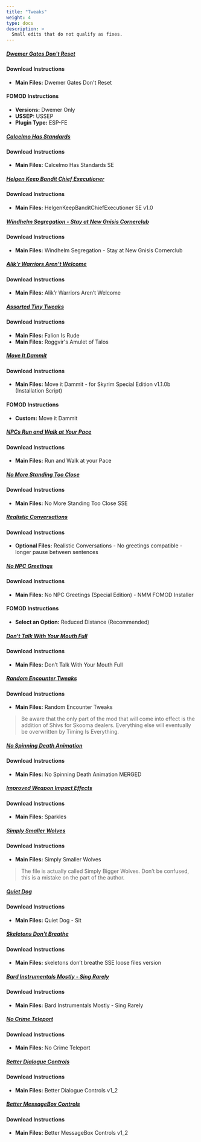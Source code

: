 ```yaml
---
title: "Tweaks"
weight: 4
type: docs
description: >
  Small edits that do not qualify as fixes.
---
```


##### [Dwemer Gates Don't Reset](https://www.nexusmods.com/skyrimspecialedition/mods/26331?tab=files)

#### Download Instructions

- **Main Files:** Dwemer Gates Don't Reset

#### FOMOD Instructions

- **Versions:** Dwemer Only
- **USSEP:** USSEP
- **Plugin Type:** ESP-FE

##### [Calcelmo Has Standards](https://www.nexusmods.com/skyrimspecialedition/mods/26503?tab=files)

#### Download Instructions

- **Main Files:** Calcelmo Has Standards SE

##### [Helgen Keep Bandit Chief Executioner](https://www.nexusmods.com/skyrimspecialedition/mods/26816?tab=files)

#### Download Instructions

- **Main Files:** HelgenKeepBanditChiefExecutioner SE v1.0

##### [Windhelm Segregation - Stay at New Gnisis Cornerclub](https://www.nexusmods.com/skyrimspecialedition/mods/21181?tab=files)

#### Download Instructions

* **Main Files:** Windhelm Segregation - Stay at New Gnisis Cornerclub

##### [Alik’r Warriors Aren’t Welcome](https://www.nexusmods.com/skyrimspecialedition/mods/25384?tab=files)

#### Download Instructions

* **Main Files:** Alik’r Warriors Aren’t Welcome

##### [Assorted Tiny Tweaks](https://www.nexusmods.com/skyrimspecialedition/mods/43834?tab=files)

#### Download Instructions

* **Main Files:** Falion Is Rude
* **Main Files:** Roggvir's Amulet of Talos

##### [Move It Dammit](https://www.nexusmods.com/skyrimspecialedition/mods/752?tab=files)

#### Download Instructions

- **Main Files:** Move it Dammit - for Skyrim Special Edition v1.1.0b (Installation Script)

#### FOMOD Instructions

- **Custom:** Move it Dammit

##### [NPCs Run and Walk at Your Pace](https://www.nexusmods.com/skyrimspecialedition/mods/2482?tab=files)

#### Download Instructions

- **Main Files:** Run and Walk at your Pace

##### [No More Standing Too Close](https://www.nexusmods.com/skyrimspecialedition/mods/4784?tab=files)

#### Download Instructions

- **Main Files:** No More Standing Too Close SSE

##### [Realistic Conversations](https://www.nexusmods.com/skyrimspecialedition/mods/1717?tab=files)

#### Download Instructions

- **Optional Files:** Realistic Conversations - No greetings compatible - longer pause between sentences

##### [No NPC Greetings](https://www.nexusmods.com/skyrimspecialedition/mods/1044?tab=files)

#### Download Instructions

- **Main Files:** No NPC Greetings (Special Edition) - NMM FOMOD Installer

#### FOMOD Instructions

- **Select an Option:** Reduced Distance (Recommended)

##### [Don't Talk With Your Mouth Full](https://www.nexusmods.com/skyrimspecialedition/mods/17715?tab=files)

#### Download Instructions

- **Main Files:** Don’t Talk With Your Mouth Full

##### [Random Encounter Tweaks](https://www.nexusmods.com/skyrimspecialedition/mods/16804?tab=files)

#### Download Instructions

- **Main Files:** Random Encounter Tweaks

> Be aware that the only part of the mod that will come into effect is the addition of Shivs for Skooma dealers. Everything else will eventually be overwritten by Timing Is Everything.

##### [No Spinning Death Animation](https://www.nexusmods.com/skyrimspecialedition/mods/1432?tab=files)

#### Download Instructions

- **Main Files:** No Spinning Death Animation MERGED

##### [Improved Weapon Impact Effects](https://www.nexusmods.com/skyrimspecialedition/mods/8936?tab=files)

#### Download Instructions

- **Main Files:** Sparkles

##### [Simply Smaller Wolves](https://www.nexusmods.com/skyrimspecialedition/mods/10935?tab=files)

#### Download Instructions

- **Main Files:** Simply Smaller Wolves

> The file is actually called Simply Bigger Wolves. Don’t be confused, this is a mistake on the part of the author.

##### [Quiet Dog](https://www.nexusmods.com/skyrimspecialedition/mods/6066?tab=files)

#### Download Instructions

- **Main Files:** Quiet Dog - Sit

##### [Skeletons Don't Breathe](https://www.nexusmods.com/skyrimspecialedition/mods/18542?tab=files)

#### Download Instructions

- **Main Files:** skeletons don’t breathe SSE loose files version

##### [Bard Instrumentals Mostly - Sing Rarely](https://www.nexusmods.com/skyrimspecialedition/mods/10927?tab=files)

#### Download Instructions

- **Main Files:** Bard Instrumentals Mostly - Sing Rarely

##### [No Crime Teleport](https://www.nexusmods.com/skyrimspecialedition/mods/13109?tab=files)

#### Download Instructions

- **Main Files:** No Crime Teleport

##### [Better Dialogue Controls](https://www.nexusmods.com/skyrimspecialedition/mods/1429?tab=files)

#### Download Instructions

- **Main Files:** Better Dialogue Controls v1_2

##### [Better MessageBox Controls](https://www.nexusmods.com/skyrimspecialedition/mods/1428?tab=files)

#### Download Instructions

- **Main Files:** Better MessageBox Controls v1_2